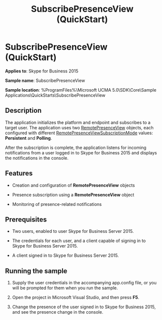﻿---
title: SubscribePresenceView (QuickStart)
TOCTitle: SubscribePresenceView (QuickStart)
ms:assetid: 4a3d3894-80f2-4553-b719-25cc7fce92fc
ms:mtpsurl: https://msdn.microsoft.com/library/Dn454838(v=office.16)
ms:contentKeyID: 65240102
ms.date: 07/27/2015
mtps_version: v=office.16
---

# SubscribePresenceView (QuickStart)

**Applies to**: Skype for Business 2015

**Sample name**: SubscribePresenceView

**Sample location**: %ProgramFiles%\\Microsoft UCMA 5.0\\SDK\\Core\\Sample Applications\\QuickStarts\\SubscribePresenceView

## Description

The application initializes the platform and endpoint and subscribes to a target user. The application uses two [RemotePresenceView](https://msdn.microsoft.com/library/hh381152\(v=office.16\)) objects, each configured with different [RemotePresenceViewSubscriptionMode](https://msdn.microsoft.com/library/hh381952\(v=office.16\)) values: **Persistent** and **Polling**.

After the subscription is complete, the application listens for incoming notifications from a user logged in to Skype for Business 2015 and displays the notifications in the console.

## Features

  - Creation and configuration of **RemotePresenceView** objects

  - Presence subscription using a **RemotePresenceView** object

  - Monitoring of presence-related notifications

## Prerequisites

  - Two users, enabled to user Skype for Business Server 2015.

  - The credentials for each user, and a client capable of signing in to Skype for Business Server 2015.

  - A client signed in to Skype for Business Server 2015.

## Running the sample

1.  Supply the user credentials in the accompanying app.config file, or you will be prompted for them when you run the sample.

2.  Open the project in Microsoft Visual Studio, and then press **F5**.

3.  Change the presence of the user signed in to Skype for Business 2015, and see the presence change in the console.

